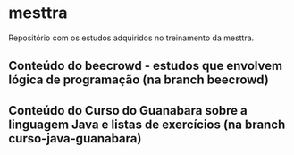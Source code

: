 # mesttra
Repositório com os estudos adquiridos no treinamento da mesttra.
## Conteúdo do beecrowd - estudos que envolvem lógica de programação (na branch beecrowd)
## Conteúdo do Curso do Guanabara sobre a linguagem Java e listas de exercícios (na branch curso-java-guanabara)
